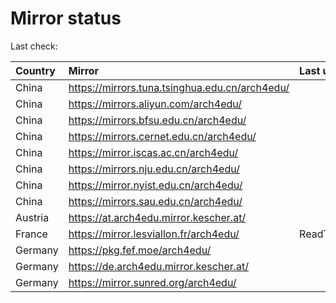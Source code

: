 <script src="./time.js"></script>
# Mirror status
Last check: <script type="text/javascript">localize(1736799803.5143728);</script>

|Country|Mirror|Last update|
|:------|:-----|:----------|
|China|https://mirrors.tuna.tsinghua.edu.cn/arch4edu/|<script type="text/javascript">localize(1736750703);</script>|
|China|https://mirrors.aliyun.com/arch4edu/|<script type="text/javascript">localize(1736750703);</script>|
|China|https://mirrors.bfsu.edu.cn/arch4edu/|<script type="text/javascript">localize(1736750703);</script>|
|China|https://mirrors.cernet.edu.cn/arch4edu/|<script type="text/javascript">localize(1736750703);</script>|
|China|https://mirror.iscas.ac.cn/arch4edu/|<script type="text/javascript">localize(1736750703);</script>|
|China|https://mirrors.nju.edu.cn/arch4edu/|<script type="text/javascript">localize(1736664048);</script>|
|China|https://mirror.nyist.edu.cn/arch4edu/|<script type="text/javascript">localize(1736750703);</script>|
|China|https://mirrors.sau.edu.cn/arch4edu/|<script type="text/javascript">localize(1731653531);</script>|
|Austria|https://at.arch4edu.mirror.kescher.at/|<script type="text/javascript">localize(1736750703);</script>|
|France|https://mirror.lesviallon.fr/arch4edu/|ReadTimeout|
|Germany|https://pkg.fef.moe/arch4edu/|<script type="text/javascript">localize(1736750703);</script>|
|Germany|https://de.arch4edu.mirror.kescher.at/|<script type="text/javascript">localize(1736750703);</script>|
|Germany|https://mirror.sunred.org/arch4edu/|<script type="text/javascript">localize(1736750703);</script>|

<script src="./tablefilter/tablefilter.js"></script>
<script src="./table.js"></script>